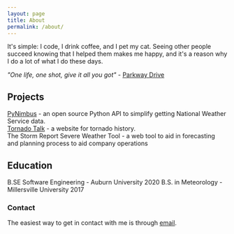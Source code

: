 ```yaml
---
layout: page
title: About
permalink: /about/
---
```


It's simple: I code, I drink coffee, and I pet my cat. Seeing other people succeed knowing that I helped them makes me happy, and it's a reason why I do a lot of what I do these days.

*"One life, one shot, give it all you got"* - [Parkway Drive](https://open.spotify.com/track/0AHHDAHFRaT82UVw5fMr1R)

## Projects
[PyNimbus](https://github.com/WxBDM/PyNimbus) - an open source Python API to simplify getting National Weather Service data.  
[Tornado Talk](https://tornadotalk.com/) - a website for tornado history.  
The Storm Report Severe Weather Tool - a web tool to aid in forecasting and planning process to aid company operations  

## Education
B.SE Software Engineering - Auburn University 2020
B.S. in Meteorology - Millersville University 2017

### Contact
The easiest way to get in contact with me is through [email](mailto:brandonmolyneaux@tornadotalk.com).
